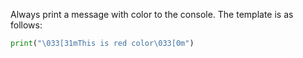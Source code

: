 Always print a message with color to the console. The template is as follows:

```python
print("\033[31mThis is red color\033[0m")
```
